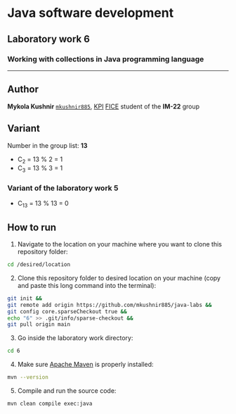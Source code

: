 # Java software development
## Laboratory work 6
### Working with collections in Java programming language

---

## Author
**Mykola Kushnir** <code>[mkushnir885](https://github.com/mkushnir885)</code>, [KPI](https://kpi.ua/) [FICE](https://fiot.kpi.ua/) student of the **IM-22** group

## Variant
Number in the group list: **13**
- C<sub>2</sub> = 13 % 2 = 1
- C<sub>3</sub> = 13 % 3 = 1

### Variant of the laboratory work 5
- C<sub>13</sub> = 13 % 13 = 0

## How to run

1. Navigate to the location on your machine where you want to clone this repository folder:
```bash
cd /desired/location
```

2. Clone this repository folder to desired location on your machine (copy and paste this long command into the terminal):
```bash
git init &&
git remote add origin https://github.com/mkushnir885/java-labs &&
git config core.sparseCheckout true &&
echo "6" >> .git/info/sparse-checkout &&
git pull origin main
```

3. Go inside the laboratory work directory:
```bash
cd 6
```

4. Make sure [Apache Maven](https://maven.apache.org) is properly installed:
```bash
mvn --version
```

5. Compile and run the source code:
```bash
mvn clean compile exec:java
```
